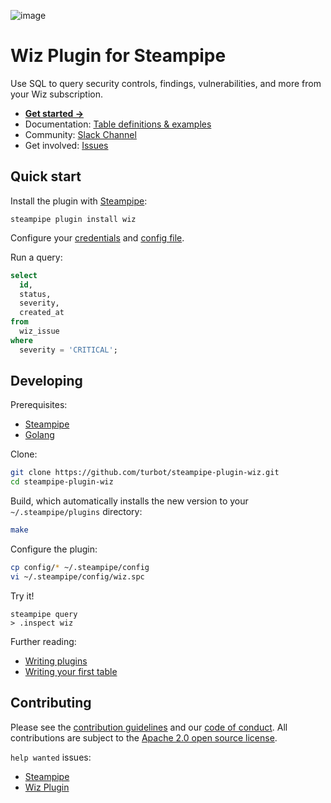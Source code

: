 ![image](https://hub.steampipe.io/images/plugins/turbot/wiz-social-graphic.png)

# Wiz Plugin for Steampipe

Use SQL to query security controls, findings, vulnerabilities, and more from your Wiz subscription.

- **[Get started →](https://hub.steampipe.io/plugins/turbot/wiz)**
- Documentation: [Table definitions & examples](https://hub.steampipe.io/plugins/turbot/wiz/tables)
- Community: [Slack Channel](https://steampipe.io/community/join)
- Get involved: [Issues](https://github.com/turbot/steampipe-plugin-wiz/issues)

## Quick start

Install the plugin with [Steampipe](https://steampipe.io):

```shell
steampipe plugin install wiz
```

Configure your [credentials](https://hub.steampipe.io/plugins/turbot/wiz#credentials) and [config file](https://hub.steampipe.io/plugins/turbot/wiz#configuration).

Run a query:

```sql
select
  id,
  status,
  severity,
  created_at
from
  wiz_issue
where
  severity = 'CRITICAL';
```

## Developing

Prerequisites:

- [Steampipe](https://steampipe.io/downloads)
- [Golang](https://golang.org/doc/install)

Clone:

```sh
git clone https://github.com/turbot/steampipe-plugin-wiz.git
cd steampipe-plugin-wiz
```

Build, which automatically installs the new version to your `~/.steampipe/plugins` directory:

```sh
make
```

Configure the plugin:

```sh
cp config/* ~/.steampipe/config
vi ~/.steampipe/config/wiz.spc
```

Try it!

```shell
steampipe query
> .inspect wiz
```

Further reading:

- [Writing plugins](https://steampipe.io/docs/develop/writing-plugins)
- [Writing your first table](https://steampipe.io/docs/develop/writing-your-first-table)

## Contributing

Please see the [contribution guidelines](https://github.com/turbot/steampipe/blob/main/CONTRIBUTING.md) and our [code of conduct](https://github.com/turbot/steampipe/blob/main/CODE_OF_CONDUCT.md). All contributions are subject to the [Apache 2.0 open source license](https://github.com/turbot/steampipe-plugin-wiz/blob/main/LICENSE).

`help wanted` issues:

- [Steampipe](https://github.com/turbot/steampipe/labels/help%20wanted)
- [Wiz Plugin](https://github.com/turbot/steampipe-plugin-wiz/labels/help%20wanted)
